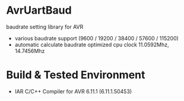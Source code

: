 # AvrUartBaud
baudrate setting library for AVR

- various baudrate support (9600 / 19200 / 38400 / 57600 / 115200)
- automatic calculate baudrate optimized cpu clock 11.0592Mhz, 14.7456Mhz

# Build & Tested Environment
- IAR C/C++ Compiler for AVR 6.11.1 (6.11.1.50453)
